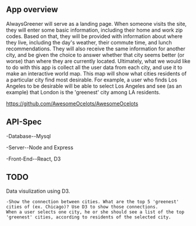 ## App overview


AlwaysGreener will serve as a landing page. When someone visits the site, they will enter some basic information, including their home and work zip codes. Based on that, they will be provided with information about where they live, including the day's weather, their commute time, and lunch recommendations. They will also receive the same information for another city, and be given the choice to answer whether that city seems better (or worse) than where they are currently located.
Ultimately, what we would like to do with this app is collect all the user data from each city, and use it to make an interactive world map. This map will show what cities residents of a particular city find most desirable. For example, a user who finds Los Angeles to be desirable will be able to select Los Angeles and see (as an example) that London is the 'greenest' city among LA residents.

https://github.com/AwesomeOcelots/AwesomeOcelots




## API-Spec

-Database--Mysql

-Server--Node and Express

-Front-End--React, D3




## TODO

Data visulization using D3. 
	
	-Show the connection between cities. What are the top 5 'greenest' cities of (ex. Chicago)? Use D3 to show those connections.
	When a user selects one city, he or she should see a list of the top 'greenest' cities, according to residents of the selected city.

